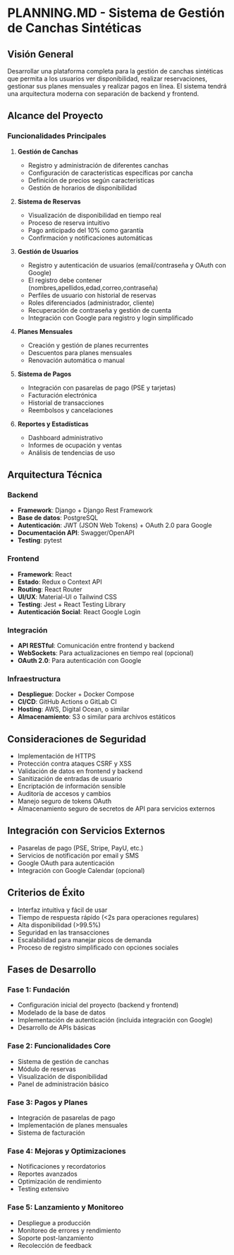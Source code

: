 # PLANNING.MD - Sistema de Gestión de Canchas Sintéticas

## Visión General
Desarrollar una plataforma completa para la gestión de canchas sintéticas que permita a los usuarios ver disponibilidad, realizar reservaciones, gestionar sus planes mensuales y realizar pagos en línea. El sistema tendrá una arquitectura moderna con separación de backend y frontend.

## Alcance del Proyecto

### Funcionalidades Principales
1. **Gestión de Canchas**
   - Registro y administración de diferentes canchas
   - Configuración de características específicas por cancha
   - Definición de precios según características
   - Gestión de horarios de disponibilidad

2. **Sistema de Reservas**
   - Visualización de disponibilidad en tiempo real
   - Proceso de reserva intuitivo
   - Pago anticipado del 10% como garantía
   - Confirmación y notificaciones automáticas

3. **Gestión de Usuarios**
   - Registro y autenticación de usuarios (email/contraseña y OAuth con Google)
   - El registro debe contener (nombres,apellidos,edad,correo,contraseña)
   - Perfiles de usuario con historial de reservas
   - Roles diferenciados (administrador, cliente)
   - Recuperación de contraseña y gestión de cuenta
   - Integración con Google para registro y login simplificado

4. **Planes Mensuales**
   - Creación y gestión de planes recurrentes
   - Descuentos para planes mensuales
   - Renovación automática o manual

5. **Sistema de Pagos**
   - Integración con pasarelas de pago (PSE y tarjetas)
   - Facturación electrónica
   - Historial de transacciones
   - Reembolsos y cancelaciones

6. **Reportes y Estadísticas**
   - Dashboard administrativo
   - Informes de ocupación y ventas
   - Análisis de tendencias de uso

## Arquitectura Técnica

### Backend
- **Framework**: Django + Django Rest Framework
- **Base de datos**: PostgreSQL
- **Autenticación**: JWT (JSON Web Tokens) + OAuth 2.0 para Google
- **Documentación API**: Swagger/OpenAPI
- **Testing**: pytest

### Frontend
- **Framework**: React
- **Estado**: Redux o Context API
- **Routing**: React Router
- **UI/UX**: Material-UI o Tailwind CSS
- **Testing**: Jest + React Testing Library
- **Autenticación Social**: React Google Login

### Integración
- **API RESTful**: Comunicación entre frontend y backend
- **WebSockets**: Para actualizaciones en tiempo real (opcional)
- **OAuth 2.0**: Para autenticación con Google

### Infraestructura
- **Despliegue**: Docker + Docker Compose
- **CI/CD**: GitHub Actions o GitLab CI
- **Hosting**: AWS, Digital Ocean, o similar
- **Almacenamiento**: S3 o similar para archivos estáticos

## Consideraciones de Seguridad
- Implementación de HTTPS
- Protección contra ataques CSRF y XSS
- Validación de datos en frontend y backend
- Sanitización de entradas de usuario
- Encriptación de información sensible
- Auditoría de accesos y cambios
- Manejo seguro de tokens OAuth
- Almacenamiento seguro de secretos de API para servicios externos

## Integración con Servicios Externos
- Pasarelas de pago (PSE, Stripe, PayU, etc.)
- Servicios de notificación por email y SMS
- Google OAuth para autenticación
- Integración con Google Calendar (opcional)

## Criterios de Éxito
- Interfaz intuitiva y fácil de usar
- Tiempo de respuesta rápido (<2s para operaciones regulares)
- Alta disponibilidad (>99.5%)
- Seguridad en las transacciones
- Escalabilidad para manejar picos de demanda
- Proceso de registro simplificado con opciones sociales

## Fases de Desarrollo

### Fase 1: Fundación
- Configuración inicial del proyecto (backend y frontend)
- Modelado de la base de datos
- Implementación de autenticación (incluida integración con Google)
- Desarrollo de APIs básicas

### Fase 2: Funcionalidades Core
- Sistema de gestión de canchas
- Módulo de reservas
- Visualización de disponibilidad
- Panel de administración básico

### Fase 3: Pagos y Planes
- Integración de pasarelas de pago
- Implementación de planes mensuales
- Sistema de facturación

### Fase 4: Mejoras y Optimizaciones
- Notificaciones y recordatorios
- Reportes avanzados
- Optimización de rendimiento
- Testing extensivo

### Fase 5: Lanzamiento y Monitoreo
- Despliegue a producción
- Monitoreo de errores y rendimiento
- Soporte post-lanzamiento
- Recolección de feedback